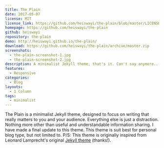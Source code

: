```yaml
---
title: The Plain
date: 2017-05-07
license: MIT
license_link: https://github.com/heiswayi/the-plain/blob/master/LICENSE.md
homepage: https://github.com/heiswayi/the-plain
github: heiswayi
repository: the-plain
demo: http://heiswayi.github.io/the-plain/
download: https://github.com/heiswayi/the-plain/archive/master.zip
screenshots:
  - the-plain-screenshot-1.jpg
  - the-plain-screenshot-2.jpg
description: A minimalist Jekyll theme, that's it. Can't say anymore...
features:
  - Responsive
categories:
  - Blog
layouts:
  - 1 Column
tags:
  - minimalist
---
```


The Plain is a minimalist Jekyll theme, designed to focus on writing that really matters to you and your audience. Everything else is just a distraction. Nothing more other than useful and understandable information sharing. I have made a final update to this theme. This theme is suit best for personal blog type, but not limited to. P/S: This theme is originally inspired from Leonard Lamprecht's original [Jekyll theme](https://github.com/leo/leo.github.io) (thanks!).
